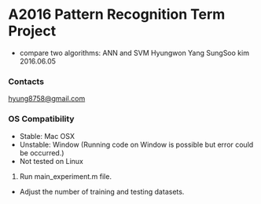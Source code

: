 # A2016 Pattern Recognition Term Project 
- compare two algorithms: ANN and SVM
                                                             Hyungwon Yang
                                                               SungSoo kim
                                                                2016.06.05
### Contacts
hyung8758@gmail.com

### OS Compatibility
- Stable: Mac OSX
- Unstable: Window (Running code on Window is possible but error could be occurred.)
- Not tested on Linux


1. Run main_experiment.m file.
 - Adjust the number of training and testing datasets.
